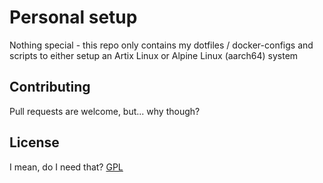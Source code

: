 # Personal setup

Nothing special - this repo only contains my dotfiles / docker-configs and scripts to either setup an Artix Linux or Alpine Linux (aarch64) system 

## Contributing
Pull requests are welcome, but... why though?

## License
I mean, do I need that? 
[GPL](https://choosealicense.com/licenses/gpl-3.0/)
